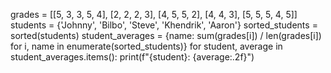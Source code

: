 grades = [[5, 3, 3, 5, 4], [2, 2, 2, 3], [4, 5, 5, 2], [4, 4, 3], [5, 5, 5, 4, 5]]
students = {'Johnny', 'Bilbo', 'Steve', 'Khendrik', 'Aaron'}
sorted_students = sorted(students)
student_averages = {name: sum(grades[i]) / len(grades[i]) for i, name in enumerate(sorted_students)}
for student, average in student_averages.items():
    print(f"{student}: {average:.2f}")
